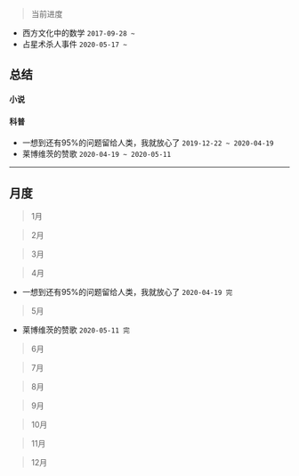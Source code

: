 > 当前进度

* 西方文化中的数学 `2017-09-28 ~`
* 占星术杀人事件 `2020-05-17 ~`

## 总结

#### 小说

#### 科普

* 一想到还有95%的问题留给人类，我就放心了 `2019-12-22 ~ 2020-04-19`
* 莱博维茨的赞歌 `2020-04-19 ~ 2020-05-11`
--- 

## 月度

> 1月

> 2月

> 3月

> 4月

* 一想到还有95%的问题留给人类，我就放心了 `2020-04-19 完`

> 5月

* 莱博维茨的赞歌 `2020-05-11 完`

> 6月

> 7月

> 8月

> 9月

> 10月

> 11月

> 12月
